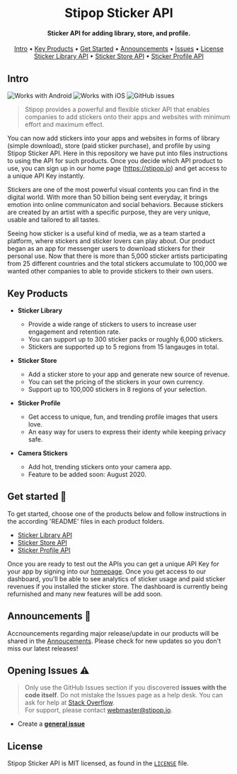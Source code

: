 <h1 align="center">
  Stipop Sticker API
  <br>
</h1>


<h4 align="center">Sticker API for adding library, store, and profile.</h4>

<p align="center">
  <a href="#Intro">Intro</a> •
  <a href="#Key-Products">Key Products</a> •
  <a href="#get-started-rocket">Get Started</a> •
  <a href="#announcements-loudspeaker">Announcements</a> •
  <a href="#opening-issues-warning">Issues</a> •
  <a href="#license">License</a>
	  <br>
  <a href="https://github.com/stipop-development/Stipop_Sticker_API/tree/master/Sticker%20Library" target="_blank">Sticker Library API</a> •
  <a href="https://github.com/stipop-development/Stipop_Sticker_API/tree/master/Sticker%20Store" target="_blank">Sticker Store API</a> •
  <a href="https://github.com/stipop-development/Stipop_Sticker_API/tree/master/Sticker%20Profile" target="_blank">Sticker Profile API</a> 
</p>





## Intro

![Works with Android](https://img.shields.io/badge/Works_with-Android-green?style=flat-square)
![Works with iOS](https://img.shields.io/badge/Works_with-iOS-blue?style=flat-square)
![GitHub issues](https://img.shields.io/github/issues/stipop-development/Stipop_Sticker_API?style=flat-square)

> Stipop provides a powerful and flexible sticker API that enables companies to add stickers onto their apps and websites with minimum effort and maximum effect.

You can now add stickers into your apps and websites in forms of library (simple download), store (paid sticker purchase), and profile by using Stipop Sticker API. Here in this repository we have put into files instructions to using the API for such products. Once you decide which API product to use, you can sign up in our home page (https://stipop.io) and get access to a unique API Key instantly.

Stickers are one of the most powerful visual contents you can find in the digital world. With more than 50 billion being sent everyday, it brings emotion into online communicaton and social behaviors. Because stickers are created by an artist with a specific purpose, they are very unique, usable and tailored to all tastes. 

Seeing how sticker is a useful kind of media, we as a team started a platform, where stickers and sticker lovers can play about. Our product began as an app for messenger users to download stickers for their personal use. Now that there is more than 5,000 sticker artists participating from 25 different countries and the total stickers accumulate to 100,000 we wanted other companies to able to provide stickers to their own users.


## Key Products
* **Sticker Library**
  - Provide a wide range of stickers to users to increase user engagement and retention rate.
  - You can support up to 300 sticker packs or roughly 6,000 stickers.
  - Stickers are supported up to 5 regions from 15 langauges in total.
  
* **Sticker Store**
  - Add a sticker store to your app and generate new source of revenue.
  - You can set the pricing of the stickers in your own currency.
  - Support up to 100,000 stickers in 8 regions of your selection.
  
* **Sticker Profile**
  - Get access to unique, fun, and trending profile images that users love.
  - An easy way for users to express their identy while keeping privacy safe.
  
  
* **Camera Stickers**
  - Add hot, trending stickers onto your camera app.
  - Feature to be added soon: August 2020.


## Get started :rocket:

To get started, choose one of the products below and follow instructions in the according 'README' files in each product folders.
  - <a href="https://github.com/stipop-development/Stipop_Sticker_API/tree/master/Sticker%20Library" target="_blank">Sticker Library API</a>
  - <a href="https://github.com/stipop-development/Stipop_Sticker_API/tree/master/Sticker%20Store" target="_blank">Sticker Store API</a>
  - <a href="https://github.com/stipop-development/Stipop_Sticker_API/tree/master/Sticker%20Profile" target="_blank">Sticker Profile API</a>

Once you are ready to test out the APIs you can get a unique API Key for your app by signing into our <a href="https://stipop.io" target="_blank">homepage</a>. Once you get access to our dashboard, you'll be able to see analytics of sticker usage and paid sticker revenues if you installed the sticker store. The dashboard is currently being refurnished and many new features will be add soon. 

## Announcements :loudspeaker:
Accnouncements regarding major release/update in our products will be shared in the [Annoucements](https://github.com/stipop-development/Stipop_Sticker_API/wiki/Announcements). Please check for new updates so you don't miss our latest releases!

## Opening Issues :warning:

> Only use the GitHub Issues section if you discovered **issues with the code itself**. Do not mistake the Issues page as a help desk. You can ask for help at [Stack Overflow](https://stackoverflow.com/).  
> For support, please contact <webmaster@stipop.io>.

- Create a [**general issue**](https://github.com/stipop-development/Sticker_Library_API/issues/new?template=general.md)


## License

Stipop Sticker API is MIT licensed, as found in the [`LICENSE`](https://github.com/stipop-development/Sticker_Library_API/blob/master/LICENSE) file.



